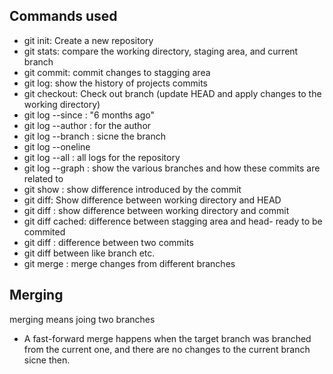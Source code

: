 ## Commands used

- git init: Create a new repository
- git stats: compare the working directory, staging area, and current branch
- git commit: commit changes to stagging area
- git log: show the history of projects commits
- git checkout: Check out branch (update HEAD and apply changes to the working directory)
- git log --since : "6 months ago"
- git log --author : for the author
- git log --branch : sicne the branch
- git log --oneline
- git log --all : all logs for the repository
- git log --graph : show the various branches and how these commits are related to
- git show <commit> : show difference introduced by the commit
- git diff: Show difference between working directory and HEAD
- git diff <commit>: show difference between working directory and commit
- git diff cached: difference between stagging area and head- ready to be commited
- git diff <CommitA> <CommitB>: difference between two commits
- git diff <refa>  <refB> between like branch etc. 
- git merge : merge changes from different branches



## Merging
merging means joing two branches
- A fast-forward merge happens when the target branch was branched from the current one, and there are no changes to the current branch sicne then.
